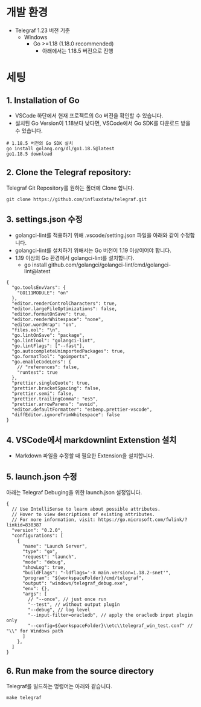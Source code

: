 # 개발 환경
* Telegraf 1.23 버전 기준
    * Windows
        * Go  >=1.18 (1.18.0 recommended)
            * 아래에서는 1.18.5 버전으로 진행

# 세팅 
## 1. Installation of Go
* VSCode 하단에서 현재 프로젝트의 Go 버전을 확인할 수 있습니다.
* 설치된 Go Version이 1.18보다 낮다면,  VSCode에서 Go SDK를 다운로드 받을 수 있습니다.

```
# 1.18.5 버전의 Go SDK 설치
go install golang.org/dl/go1.18.5@latest
go1.18.5 download
```

## 2. Clone the Telegraf repository:
Telegraf Git Repository를 원하는 폴더에 Clone 합니다.

`git clone https://github.com/influxdata/telegraf.git`

## 3. settings.json 수정
* golangci-lint를 적용하기 위해 .vscode/setting.json 파일을 아래와 같이 수정합니다.
* golangci-lint를 설치하기 위해서는 Go 버전이 1.19 이상이어야 합니다.
* 1.19 이상의 Go 환경에서 golangci-lint를 설치합니다.
  - go install github.com/golangci/golangci-lint/cmd/golangci-lint@latest

```
{
  "go.toolsEnvVars": {
    "GO111MODULE": "on"
  },
  "editor.renderControlCharacters": true,
  "editor.largeFileOptimizations": false,
  "editor.formatOnSave": true,
  "editor.renderWhitespace": "none",
  "editor.wordWrap": "on",
  "files.eol": "\n",
  "go.lintOnSave": "package",
  "go.lintTool": "golangci-lint",
  "go.lintFlags": ["--fast"],
  "go.autocompleteUnimportedPackages": true,
  "go.formatTool": "goimports",
  "go.enableCodeLens": {
    // "references": false,
    "runtest": true
  },
  "prettier.singleQuote": true,
  "prettier.bracketSpacing": false,
  "prettier.semi": false,
  "prettier.trailingComma": "es5",
  "prettier.arrowParens": "avoid",
  "editor.defaultFormatter": "esbenp.prettier-vscode",
  "diffEditor.ignoreTrimWhitespace": false
}
```

## 4. VSCode에서 markdownlint Extenstion 설치
* Markdown 파일을 수정할 때 필요한 Extension을 설치합니다.

## 5. launch.json 수정
아래는 Telegraf Debuging을 위한 launch.json 설정입니다.

```
{
  // Use IntelliSense to learn about possible attributes.
  // Hover to view descriptions of existing attributes.
  // For more information, visit: https://go.microsoft.com/fwlink/?linkid=830387
  "version": "0.2.0",
  "configurations": [
    {
      "name": "Launch Server",
      "type": "go",
      "request": "launch",
      "mode": "debug",
      "showLog": true,
      "buildFlags": "-ldflags='-X main.version=1.18.2-snet'",
      "program": "${workspaceFolder}/cmd/telegraf",
      "output": "windows/telegraf_debug.exe",
      "env": {},
      "args": [
        // "--once", // just once run
        "--test", // without output plugin
        "--debug", // log level
        "--input-filter=oracledb", // apply the oracledb input plugin only
        "--config=${workspaceFolder}\\etc\\telegraf_win_test.conf" // "\\" for Windows path
      ]
    },
  ]
}
```

## 6. Run make from the source directory
Telegraf를 빌드하는 명령어는 아래와 같습니다.

`make telegraf`
